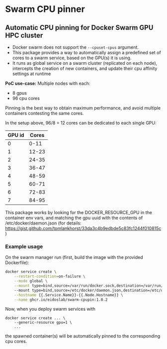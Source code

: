 # Swarm CPU pinner

## Automatic CPU pinning for Docker Swarm GPU HPC cluster 

- Docker swarm does not support the ```--cpuset-cpus``` argument.
- This package provides a way to automatically assign a predefined set of cores to a swarm service, based on the GPU(s) it is using.
- It runs as global service on a swarm cluster (replicated on each node), intercepts the creation of new containers, and update their cpu affinity settings at runtime

**PoC use-case:** Multiple nodes with each:
- 8 gpus
- 96 cpu cores

Pinning is the best way to obtain maximum performance, and avoid multiple containers contesting the same cores.

In the setup above, 96/8 = 12 cores can be dedicated to each single GPU:

| GPU id| Cores |
|-------|-------|
| 0 | 0-11 |
| 1 | 12-23 |
| 2 | 24-35 | 
| 3 | 36-47 |
| 4 | 48-59 |
| 5 | 60-71 |
| 6 | 72-83 |
| 7 | 84-95 | 

This package works by looking for the DOCKER_RESOURCE_GPU in the container env vars, and matching the gpu uuid with the contents of /etc/docker/daemon.json (for details: https://gist.github.com/tomlankhorst/33da3c4b9edbde5c83fc1244f010815c)

### Example usage

On the swarm manager run (first, build the image with the provided Dockerfile):

```bash
docker service create \
    --restart-condition=on-failure \
    --mode global \
    --mount type=bind,source=/var/run/docker.sock,destination=/var/run/docker.sock \ 
    --mount type=bind,source=/etc/docker/daemon.json,destination=/etc/docker/daemon.json \
    --hostname {{.Service.Name}}-{{.Node.Hostname}} \
    --name ghcr.io/eidoslab/swarm-cpupin:1.0.2
```

Now, when you deploy swarm services with 

```
docker service create ... \
    --generic-resource gpu=1 \
    ...
```
the spawned container(s) will be automatically pinned to the corresponding cpu cores.
